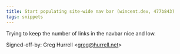 ```yaml
---
title: Start populating site-wide nav bar (wincent.dev, 477b843)
tags: snippets
---
```


Trying to keep the number of links in the navbar nice and low.

Signed-off-by: Greg Hurrell &lt;greg@hurrell.net&gt;
